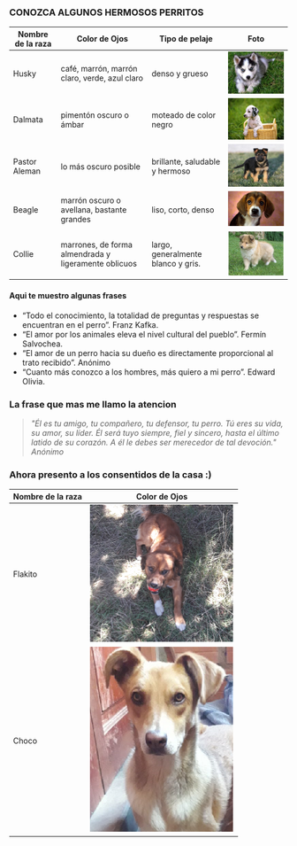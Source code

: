 ### CONOZCA ALGUNOS HERMOSOS PERRITOS 

| Nombre de la raza | Color de Ojos |Tipo de pelaje |Foto
|------------------- | ---------------- |------------ |-----------------
| Husky | café, marrón, marrón claro, verde, azul claro | denso y grueso| ![HUSKY](imagenes/HUSKY.png "HUSKY")
| Dalmata | pimentón oscuro o ámbar |moteado de color negro| ![dalmata](imagenes/dalmata.png "dalmata")
| Pastor Aleman |lo más oscuro posible | brillante, saludable y hermoso| ![aleman](imagenes/aleman.png "aleman")
| Beagle | marrón oscuro o avellana, bastante grandes |liso, corto, denso| ![Beagle](imagenes/Beagle.png "Beagle")
| Collie | marrones, de forma almendrada y ligeramente oblicuos |  largo, generalmente blanco y gris.| ![cornelio](imagenes/cornelio.png "cornelio")

#### Aqui te muestro algunas frases 

* “Todo el conocimiento, la totalidad de preguntas y respuestas se encuentran en el perro”.
Franz Kafka.
* “El amor por los animales eleva el nivel cultural del pueblo”.
Fermín Salvochea.
* “El amor de un perro hacia su dueño es directamente proporcional al trato recibido”.
Anónimo
* “Cuanto más conozco a los hombres, más quiero a mi perro”.
Edward Olivia.

### La frase que mas me llamo la atencion 
> _"Él es tu amigo, tu compañero, tu defensor, tu perro. Tú eres su vida, su amor, su líder. Él será tuyo siempre, fiel y sincero, hasta el último latido de su corazón. A él le debes ser merecedor de tal devoción."
Anónimo_

### Ahora presento a los consentidos de la casa :) 
| Nombre de la raza | Color de Ojos |
|------------------- | ---------------- 
| Flakito |![bebe](imagenes/bebe.png)
| Choco |![choquito](imagenes/choco1.png)

